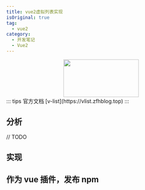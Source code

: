 ```yaml
---
title: vue2虚拟列表实现
isOriginal: true
tag:
  - vue2
category:
  - 开发笔记
  - Vue2
---
```


<center>
  <img  style='width:200px;height:100px' src='https://zfh-nanjing-bucket.oss-cn-nanjing.aliyuncs.com/blog-images/VListLogo.PNG'/>
</center>
::: tips 官方文档
[v-list](https://vlist.zfhblog.top)
:::

## 分析

// TODO

## 实现

## 作为 vue 插件，发布 npm

